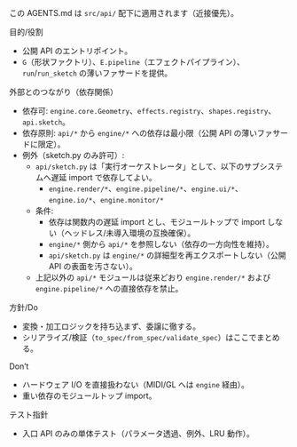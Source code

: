 この AGENTS.md は `src/api/` 配下に適用されます（近接優先）。

目的/役割
- 公開 API のエントリポイント。
- `G`（形状ファクトリ）、`E.pipeline`（エフェクトパイプライン）、`run`/`run_sketch` の薄いファサードを提供。

外部とのつながり（依存関係）
- 依存可: `engine.core.Geometry`、`effects.registry`、`shapes.registry`、`api.sketch`。
- 依存原則: `api/*` から `engine/*` への依存は最小限（公開 API の薄いファサードに限定）。
- 例外（sketch.py のみ許可）:
  - `api/sketch.py` は「実行オーケストレータ」として、以下のサブシステムへ遅延 import で依存してよい。
    - `engine.render/*`、`engine.pipeline/*`、`engine.ui/*`、`engine.io/*`、`engine.monitor/*`
  - 条件:
    - 依存は関数内の遅延 import とし、モジュールトップで import しない（ヘッドレス/未導入環境の互換確保）。
    - `engine/*` 側から `api/*` を参照しない（依存の一方向性を維持）。
    - `api/sketch.py` は `engine/*` の詳細型を再エクスポートしない（公開 API の表面を汚さない）。
  - 上記以外の `api/*` モジュールは従来どおり `engine.render/*` および `engine.pipeline/*` への直接依存を禁止。

方針/Do
- 変換・加工ロジックを持ち込まず、委譲に徹する。
- シリアライズ/検証（`to_spec/from_spec/validate_spec`）はここでまとめる。

Don’t
- ハードウェア I/O を直接扱わない（MIDI/GL へは `engine` 経由）。
- 重い依存のモジュールトップ import。

テスト指針
- 入口 API のみの単体テスト（パラメータ透過、例外、LRU 動作）。
